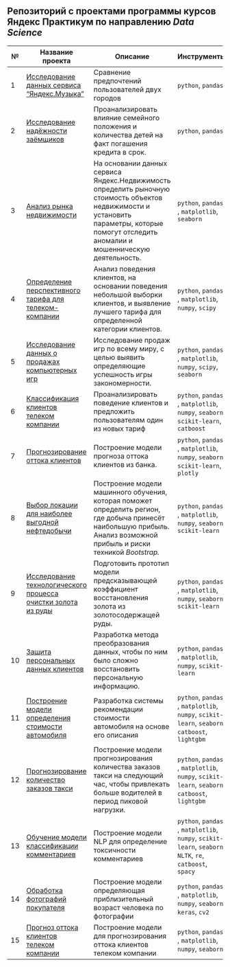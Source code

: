 ## Репозиторий с проектами программы курсов Яндекс Практикум по направлению *Data Science*

| № | Название проекта  | Описание | Инструменты |
|--|--|--|--|
|1| [Исследование данных сервиса “Яндекс.Музыка”](https://github.com/laffrent/Practicum_projects/blob/main/01_Ya_music_users_comparison/Ya_music_users.ipynb) | Cравнение предпочтений пользователей двух городов | `python`, `pandas` |
|2| [Исследование надёжности заёмщиков](https://github.com/laffrent/Practicum_projects/blob/main/02_Bank_borrowers_reliability/BankBorrowersReliability.ipynb) | Проанализировать влияние семейного положения и количества детей на факт погашения кредита в срок. | `python`, `pandas` |
|3| [Анализ рынка недвижимости](https://github.com/laffrent/Practicum_projects/blob/main/03_Apartment_sales/ApartmentsSales.ipynb) | На основании данных сервиса Яндекс.Недвижимость определить рыночную стоимость объектов недвижимости и установить параметры, которые помогут отследить аномалии и мошенническую деятельность. | `python`, `pandas` , `matplotlib`, `seaborn`|
|4| [Определение перспективного тарифа для телеком-компании](https://github.com/laffrent/Practicum_projects/blob/main/04_Tariff_analysis/Tariff_analy.ipynb) | Анализ поведения клиентов, на основании поведения небольшой выборки клиентов, и выявление лучшего тарифа для определенной категории клиентов. | `python`, `pandas` , `matplotlib`, `numpy`, `scipy`|
|5| [Исследование данных о продажах компьютерных игр](https://github.com/laffrent/Practicum_projects/blob/main/05_Games_sales/GamesSales.ipynb) | Исследование продаж игр по всему миру, с целью выявить определяющие успешность игры закономерности. | `python`, `pandas` , `matplotlib`, `numpy`, `scipy`, `seaborn`|
|6| [Классификация клиентов телеком компании](https://github.com/laffrent/Practicum_projects/blob/main/06_Tarif_recomendation/TariffRecomendation.ipynb) | Проанализировать поведение клиентов и предложить пользователям один из новых тариф | `python`, `pandas` , `matplotlib`, `numpy`, `seaborn`, `scikit-learn`, `catboost`|
|7| [Прогнозирование оттока клиентов](https://github.com/laffrent/Practicum_projects/blob/main/07_Bank_customer_churn/Bank_customer_churn.ipynb) | Построение модели прогноза оттока клиентов из банка. | `python`, `pandas` , `matplotlib`, `numpy`, `seaborn`, `scikit-learn`, `plotly` |
|8| [Выбор локации для наиболее выгодной нефтедобычи](https://github.com/laffrent/Practicum_projects/blob/main/08_Oil_search/OilSearch.ipynb) | Построение модели машинного обучения, которая поможет определить регион, где добыча принесёт наибольшую прибыль. Анализ возможной прибыль и риски техникой _Bootstrap._ | `python`, `pandas` , `matplotlib`, `numpy`, `seaborn`, `scikit-learn`|
|9| [Исследование технологического процесса очистки золота из руды](https://github.com/laffrent/Practicum_projects/blob/main/09_Gold_mining/GoldMining.ipynb) | Подготовить прототип модели предсказывающей коэффициент восстановления золота из золотосодержащей руды. | `python`, `pandas` , `matplotlib`, `numpy`, `seaborn`, `scikit-learn`|
|10| [Защита персональных данных клиентов](https://github.com/laffrent/Practicum_projects/blob/main/10_Protection_of_personal_data/Protection_of_personal_data.ipynb) | Разработка метода преобразования данных, чтобы по ним было сложно восстановить персональную информацию.| `python`, `pandas` , `matplotlib`, `numpy`, `scikit-learn`|
|11| [Построение модели определения стоимости автомобиля](https://github.com/laffrent/Practicum_projects/blob/main/11_Cars_price/Cars_price.ipynb) | Разработка системы рекомендации стоимости автомобиля на основе его описания | `python`, `pandas` , `matplotlib`, `numpy`, `scikit-learn`, `seaborn`, `catboost`, `lightgbm`|
|12| [Прогнозирование количество заказов такси](https://github.com/laffrent/Practicum_projects/blob/main/12_Taxi_service_load/Taxi_service_load.ipynb) | Построение модели прогнозирования количества заказов такси на следующий час, чтобы привлекать больше водителей в период пиковой нагрузки.| `python`, `pandas` , `matplotlib`, `numpy`, `scikit-learn`, `seaborn`, `catboost`,  `lightgbm`|
|13| [Обучение модели классификации комментариев](https://github.com/laffrent/Practicum_projects/blob/main/13_Toxicity_of_comments/toxicity_of_comments.ipynb) | Построение модели NLP для определение токсичности комментариев| `python`, `pandas` , `matplotlib`, `numpy`, `scikit-learn`, `seaborn`, `NLTK`, `re`, `catboost`, `spacy`|
|14| [Обработка фотографий покупателя](https://github.com/laffrent/Practicum_projects/blob/main/14_CV_for_processing_photos_of_%20customers/14_CV_for_processing_photos_of_%20customers.ipynb) |Построение модели определяющая приблизительный возраст человека по фотографии | `python`, `pandas` , `matplotlib`, `numpy`, `seaborn`, `keras`, `cv2`|
|15| [Прогноз оттока клиентов телеком компании](https://github.com/laffrent/Practicum_projects/blob/main/15_Final_telecom/15_Final_telecom_clients_churn.ipynb) |Построение модели для прогнозирования оттока клиентов телеком компании  | `python`, `pandas` , `matplotlib`, `numpy`, `seaborn`|
